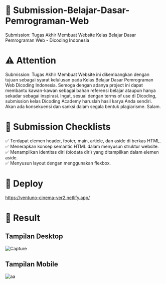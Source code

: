 # :file_folder:	 Submission-Belajar-Dasar-Pemrograman-Web
Submission: Tugas Akhir Membuat Website Kelas Belajar Dasar Pemrograman Web - Dicoding Indonesia

# :warning:	Attention
Submission: Tugas Akhir Membuat Website ini dikembangkan dengan tujuan sebagai syarat kelulusan pada Kelas Belajar Dasar Pemrograman Web Dicoding Indonesia. Semoga dengan adanya project ini dapat membantu kawan-kawan sebagai bahan referensi belajar ataupun hanya sekadar sebagai inspirasi. Ingat, sesuai dengan terms of use di Dicoding, submission kelas Dicoding Academy haruslah hasil karya Anda sendiri. Akan ada konsekuensi dan sanksi dalam segala bentuk plagiarisme. Salam.

# :page_with_curl: Submission Checklists 
:white_check_mark: Terdapat elemen header, footer, main, article, dan aside di berkas HTML.<br>
:white_check_mark: Menerapkan konsep semantic HTML dalam menyusun struktur website.<br>
:white_check_mark: Menampilkan identitas diri (biodata diri) yang ditampilkan dalam elemen aside.<br>
:white_check_mark: Menyusun layout dengan menggunakan flexbox.<br>

# :rocket: Deploy
https://ventuno-cinema-ver2.netlify.app/

# :pushpin: Result

## Tampilan Desktop
![Capture](https://user-images.githubusercontent.com/60634669/178001214-e8dcc0c8-8c32-4ba7-8b15-d3c0b2387458.PNG)

## Tampilan Mobile
![aa](https://user-images.githubusercontent.com/60634669/178001329-1f90eae9-8ac7-438f-85ef-0866fa0b4dbe.PNG)


